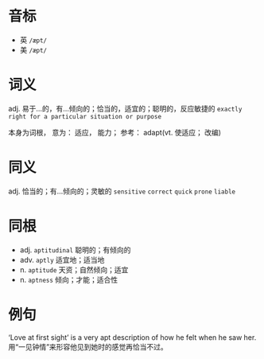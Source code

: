 # 音标

- 英 `/æpt/`
- 美 `/æpt/`

# 词义

adj. 易于…的，有…倾向的；恰当的，适宜的；聪明的，反应敏捷的
`exactly right for a particular situation or purpose`



本身为词根， 意为： 适应， 能力； 参考： adapt(vt. 使适应； 改编)

# 同义

adj. 恰当的；有…倾向的；灵敏的
`sensitive` `correct` `quick` `prone` `liable`

# 同根

- adj. `aptitudinal` 聪明的；有倾向的
- adv. `aptly` 适宜地；适当地
- n. `aptitude` 天资；自然倾向；适宜
- n. `aptness` 倾向；才能；适合性

# 例句

‘Love at first sight’ is a very apt description of how he felt when he saw her.
用“一见钟情”来形容他见到她时的感觉再恰当不过。


